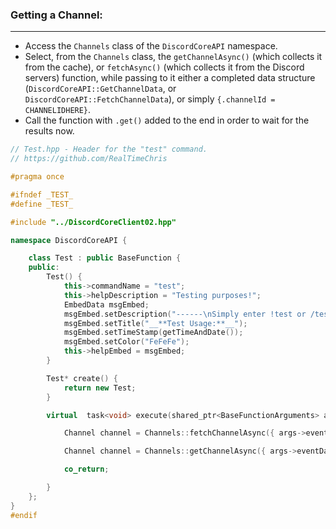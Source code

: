 ### **Getting a Channel:**
---
- Access the `Channels` class of the `DiscordCoreAPI` namespace.
- Select, from the `Channels` class, the `getChannelAsync()` (which collects it from the cache), or `fetchAsync()` (which collects it from the Discord servers) function, while passing to it either a completed data structure (`DiscordCoreAPI::GetChannelData`, or `DiscordCoreAPI::FetchChannelData`), or simply `{.channelId = CHANNELIDHERE}`.
- Call the function with `.get()` added to the end in order to wait for the results now.

```cpp
// Test.hpp - Header for the "test" command.
// https://github.com/RealTimeChris

#pragma once

#ifndef _TEST_
#define _TEST_

#include "../DiscordCoreClient02.hpp"

namespace DiscordCoreAPI {

	class Test : public BaseFunction {
	public:
		Test() {
			this->commandName = "test";
			this->helpDescription = "Testing purposes!";
			EmbedData msgEmbed;
			msgEmbed.setDescription("------\nSimply enter !test or /test!\n------");
			msgEmbed.setTitle("__**Test Usage:**__");
			msgEmbed.setTimeStamp(getTimeAndDate());
			msgEmbed.setColor("FeFeFe");
			this->helpEmbed = msgEmbed;
		}

		Test* create() {
			return new Test;
		}

		virtual  task<void> execute(shared_ptr<BaseFunctionArguments> args) {

			Channel channel = Channels::fetchChannelAsync({ args->eventData.getChannelId() }).get();

			Channel channel = Channels::getChannelAsync({ args->eventData.getChannelId() }).get();

			co_return;

		}
	};
}
#endif
```

